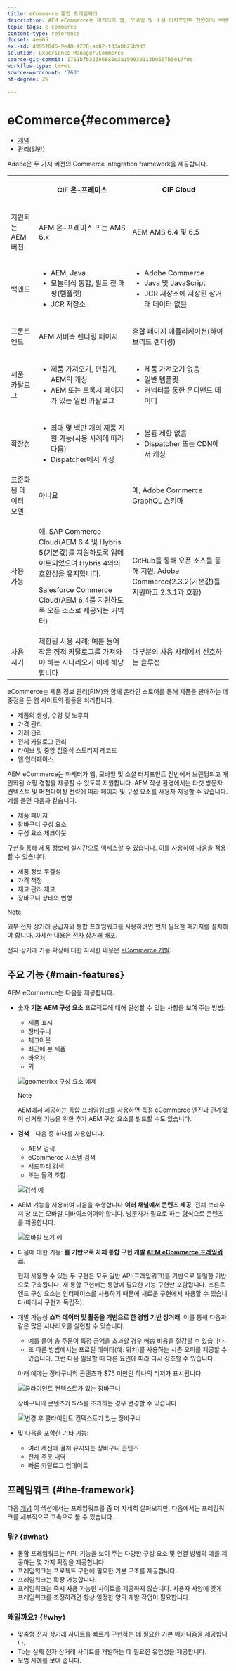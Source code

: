 ```yaml
---
title: eCommerce 통합 프레임워크
description: AEM eCommerce는 마케터가 웹, 모바일 및 소셜 터치포인트 전반에서 브랜딩되고 개인화된 쇼핑 경험을 제공할 수 있도록 지원합니다.
topic-tags: e-commerce
content-type: reference
docset: aem65
exl-id: d995f0d6-9e48-4228-ac82-f33a0b25b9d3
solution: Experience Manager,Commerce
source-git-commit: 1751bfb32386685e3a159939113b9667b5e17f0e
workflow-type: tm+mt
source-wordcount: '763'
ht-degree: 2%

---
```


# eCommerce{#ecommerce}

* [개념](/help/commerce/cif-classic/administering/concepts.md)
* [관리(일반)](/help/commerce/cif-classic/administering/generic.md)

Adobe은 두 가지 버전의 Commerce integration framework을 제공합니다.

<table>
 <tbody>
  <tr>
   <th><p> </p> </th>
   <th><p>CIF 온-프레미스</p> </th>
   <th><p>CIF Cloud</p> </th>
  </tr>
  <tr>
   <td><p>지원되는 AEM 버전</p> </td>
   <td><p>AEM 온-프레미스 또는 AMS 6.x</p> </td>
   <td>AEM AMS 6.4 및 6.5</td>
  </tr>
  <tr>
   <td><p>백엔드</p> </td>
   <td>
    <ul>
     <li>AEM, Java</li>
     <li>모놀리식 통합, 빌드 전 매핑(템플릿)</li>
     <li>JCR 저장소</li>
    </ul> </td>
   <td>
    <ul>
     <li>Adobe Commerce</li>
     <li>Java 및 JavaScript</li>
     <li>JCR 저장소에 저장된 상거래 데이터 없음</li>
    </ul> </td>
  </tr>
  <tr>
   <td><p>프론트엔드</p> </td>
   <td><p>AEM 서버측 렌더링 페이지</p> </td>
   <td>혼합 페이지 애플리케이션(하이브리드 렌더링)</td>
  </tr>
  <tr>
   <td><p>제품 카탈로그</p> </td>
   <td>
    <ul>
     <li>제품 가져오기, 편집기, AEM의 캐싱</li>
     <li>AEM 또는 프록시 페이지가 있는 일반 카탈로그</li>
    </ul> </td>
   <td>
    <ul>
     <li>제품 가져오기 없음</li>
     <li>일반 템플릿</li>
     <li>커넥터를 통한 온디맨드 데이터</li>
    </ul> </td>
  </tr>
  <tr>
   <td><p>확장성</p> </td>
   <td>
    <ul>
     <li>최대 몇 백만 개의 제품 지원 가능(사용 사례에 따라 다름)</li>
     <li>Dispatcher에서 캐싱</li>
    </ul> </td>
   <td>
    <ul>
     <li>볼륨 제한 없음</li>
     <li>Dispatcher 또는 CDN에서 캐싱</li>
    </ul> </td>
  </tr>
  <tr>
   <td>표준화된 데이터 모델</td>
   <td>아니요</td>
   <td>예, Adobe Commerce GraphQL 스키마</td>
  </tr>
  <tr>
   <td>사용 가능</td>
   <td><p>예. SAP Commerce Cloud(AEM 6.4 및 Hybris 5(기본값)를 지원하도록 업데이트되었으며 Hybris 4와의 호환성을 유지합니다.</p> <p>Salesforce Commerce Cloud(AEM 6.4를 지원하도록 오픈 소스로 제공되는 커넥터)</p> </td>
   <td>GitHub를 통해 오픈 소스를 통해 지원. Adobe Commerce(2.3.2(기본값)를 지원하고 2.3.1과 호환)</td>
  </tr>
  <tr>
   <td>사용 시기</td>
   <td>제한된 사용 사례: 예를 들어 작은 정적 카탈로그를 가져와야 하는 시나리오가 이에 해당합니다</td>
   <td>대부분의 사용 사례에서 선호하는 솔루션</td>
  </tr>
 </tbody>
</table>

eCommerce는 제품 정보 관리(PIM)와 함께 온라인 스토어를 통해 제품을 판매하는 데 중점을 둔 웹 사이트의 활동을 처리합니다.

* 제품의 생성, 수명 및 노후화
* 가격 관리
* 거래 관리
* 전체 카탈로그 관리
* 라이브 및 중앙 집중식 스토리지 레코드
* 웹 인터페이스

AEM eCommerce는 마케터가 웹, 모바일 및 소셜 터치포인트 전반에서 브랜딩되고 개인화된 쇼핑 경험을 제공할 수 있도록 지원합니다. AEM 작성 환경에서는 타겟 방문자 컨텍스트 및 머천다이징 전략에 따라 페이지 및 구성 요소를 사용자 지정할 수 있습니다. 예를 들면 다음과 같습니다.

* 제품 페이지
* 장바구니 구성 요소
* 구성 요소 체크아웃

구현을 통해 제품 정보에 실시간으로 액세스할 수 있습니다. 이를 사용하여 다음을 적용할 수 있습니다.

* 제품 정보 무결성
* 가격 책정
* 재고 관리 재고
* 장바구니 상태의 변형

>[!NOTE]
>
>외부 전자 상거래 공급자와 통합 프레임워크를 사용하려면 먼저 필요한 패키지를 설치해야 합니다. 자세한 내용은 [전자 상거래 배포](/help/commerce/cif-classic/deploying/ecommerce.md).
>
>전자 상거래 기능 확장에 대한 자세한 내용은 [eCommerce 개발](/help/commerce/cif-classic/developing/ecommerce.md).

## 주요 기능 {#main-features}

AEM eCommerce는 다음을 제공합니다.

* 숫자 **기본 AEM 구성 요소** 프로젝트에 대해 달성할 수 있는 사항을 보여 주는 방법:

   * 제품 표시
   * 장바구니
   * 체크아웃
   * 최근에 본 제품
   * 바우처
   * 외

  ![geometrixx 구성 요소 예제](/help/sites-administering/assets/chlimage_1-130.png)

  >[!NOTE]
  >
  >AEM에서 제공하는 통합 프레임워크를 사용하면 특정 eCommerce 엔진과 관계없이 상거래 기능을 위한 추가 AEM 구성 요소를 빌드할 수도 있습니다.

* **검색** - 다음 중 하나를 사용합니다.

   * AEM 검색
   * eCommerce 시스템 검색
   * 서드파티 검색
   * 또는 둘의 조합.

  ![검색 예](/help/sites-administering/assets/chlimage_1-131.png)

* AEM 기능을 사용하여 다음을 수행합니다 **여러 채널에서 콘텐츠 제공**, 전체 브라우저 창 또는 모바일 디바이스이어야 합니다. 방문자가 필요로 하는 형식으로 콘텐츠를 제공합니다.

  ![모바일 보기 예](/help/sites-administering/assets/chlimage_1-132.png)

* 다음에 대한 기능: **를 기반으로 자체 통합 구현 개발 [AEM eCommerce 프레임워크](#the-framework)**.

  현재 사용할 수 있는 두 구현은 모두 일반 API(프레임워크)를 기반으로 동일한 기반으로 구축됩니다. 새 통합 구현에는 통합에 필요한 기능 구현만 포함됩니다. 프론트엔드 구성 요소는 인터페이스를 사용하기 때문에 새로운 구현에서 사용할 수 있습니다(따라서 구현과 독립적).

* 개발 가능성 **쇼퍼 데이터 및 활동을 기반으로 한 경험 기반 상거래**. 이를 통해 다음과 같은 많은 시나리오를 실현할 수 있습니다.

   * 예를 들어 총 주문이 특정 금액을 초과할 경우 배송 비용을 절감할 수 있습니다.
   * 또 다른 방법에서는 프로필 데이터(예: 위치)를 사용하는 시즌 오퍼를 제공할 수 있습니다. 그런 다음 필요할 때 다른 요인에 따라 다시 강조할 수 있습니다.

  아래 예에는 장바구니의 콘텐츠가 $75 미만인 하나의 티저가 표시됩니다.

  ![클라이언트 컨텍스트가 있는 장바구니](/help/sites-administering/assets/chlimage_1-133.png)

  장바구니의 콘텐츠가 $75를 초과하는 경우 변경할 수 있습니다.

  ![변경 후 클라이언트 컨텍스트가 있는 장바구니](/help/sites-administering/assets/chlimage_1-134.png)

* 및 다음을 포함한 기타 기능:

   * 여러 세션에 걸쳐 유지되는 장바구니 콘텐츠
   * 전체 주문 내역
   * 빠른 카탈로그 업데이트

## 프레임워크 {#the-framework}

다음 [개념](/help/commerce/cif-classic/administering/concepts.md) 이 섹션에서는 프레임워크를 좀 더 자세히 살펴보지만, 다음에서는 프레임워크를 세부적으로 고속으로 볼 수 있습니다.

### 뭐? {#what}

* 통합 프레임워크는 API, 기능을 보여 주는 다양한 구성 요소 및 연결 방법의 예를 제공하는 몇 가지 확장을 제공합니다.
* 프레임워크는 프로젝트 구현에 필요한 기본 구조를 제공합니다.
* 프레임워크는 확장 가능합니다.
* 프레임워크는 즉시 사용 가능한 사이트를 제공하지 않습니다. 사용자 사양에 맞게 프레임워크를 조정하려면 항상 일정한 양의 개발 작업이 필요합니다.

### 왜일까요? {#why}

* 맞춤형 전자 상거래 사이트를 빠르게 구현하는 데 필요한 기본 메커니즘을 제공합니다.
* Tp는 실제 전자 상거래 사이트를 개발하는 데 필요한 유연성을 제공합니다.
* 모범 사례를 보여 줍니다.
